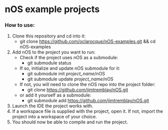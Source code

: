 # nOS example projects

### How to use:
1. Clone this repository and cd into it:
    * git clone https://github.com/oclarocque/nOS-examples.git && cd nOS-examples
2. Add nOS to the project you want to run:
    * Check if the project uses nOS as a submodule:
        - git submodule status
    * If so, initialize and update nOS submodule for it:
        - git submodule init *project_name*/nOS
        - git submodule update *project_name*/nOS
    * If not, you will need to clone the nOS repo into the project folder:
        - git clone https://github.com/jimtremblay/nOS.git
    * or add it yourself as a submodule:
        - git submodule add https://github.com/jimtremblay/nOS.git
3. Launch the IDE the project works with.
4. If a workspace file is supplied with the project, open it. If not, import the project into a workspace of your choice.
5. You should now be able to compile and run the project.